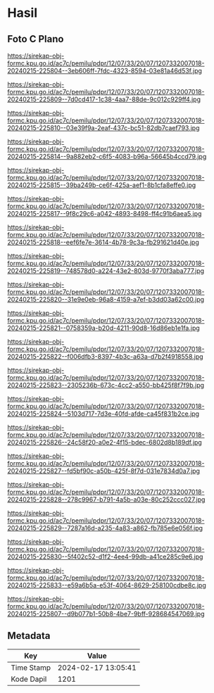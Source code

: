 # Hasil

## Foto C Plano

https://sirekap-obj-formc.kpu.go.id/ac7c/pemilu/pdpr/12/07/33/20/07/1207332007018-20240215-225804--3eb606ff-7fdc-4323-8594-03e81a46d53f.jpg

https://sirekap-obj-formc.kpu.go.id/ac7c/pemilu/pdpr/12/07/33/20/07/1207332007018-20240215-225809--7d0cd417-1c38-4aa7-88de-9c012c929ff4.jpg

https://sirekap-obj-formc.kpu.go.id/ac7c/pemilu/pdpr/12/07/33/20/07/1207332007018-20240215-225810--03e39f9a-2eaf-437c-bc51-82db7caef793.jpg

https://sirekap-obj-formc.kpu.go.id/ac7c/pemilu/pdpr/12/07/33/20/07/1207332007018-20240215-225814--9a882eb2-c6f5-4083-b96a-56645b4ccd79.jpg

https://sirekap-obj-formc.kpu.go.id/ac7c/pemilu/pdpr/12/07/33/20/07/1207332007018-20240215-225815--39ba249b-ce6f-425a-aef1-8b1cfa8effe0.jpg

https://sirekap-obj-formc.kpu.go.id/ac7c/pemilu/pdpr/12/07/33/20/07/1207332007018-20240215-225817--9f8c29c6-a042-4893-8498-ff4c91b6aea5.jpg

https://sirekap-obj-formc.kpu.go.id/ac7c/pemilu/pdpr/12/07/33/20/07/1207332007018-20240215-225818--eef6fe7e-3614-4b78-9c3a-fb291621d40e.jpg

https://sirekap-obj-formc.kpu.go.id/ac7c/pemilu/pdpr/12/07/33/20/07/1207332007018-20240215-225819--748578d0-a224-43e2-803d-9770f3aba777.jpg

https://sirekap-obj-formc.kpu.go.id/ac7c/pemilu/pdpr/12/07/33/20/07/1207332007018-20240215-225820--31e9e0eb-96a8-4159-a7ef-b3dd03a62c00.jpg

https://sirekap-obj-formc.kpu.go.id/ac7c/pemilu/pdpr/12/07/33/20/07/1207332007018-20240215-225821--0758359a-b20d-4211-90d8-16d86eb1e1fa.jpg

https://sirekap-obj-formc.kpu.go.id/ac7c/pemilu/pdpr/12/07/33/20/07/1207332007018-20240215-225822--f006dfb3-8397-4b3c-a63a-d7b2f4918558.jpg

https://sirekap-obj-formc.kpu.go.id/ac7c/pemilu/pdpr/12/07/33/20/07/1207332007018-20240215-225823--2305236b-673c-4cc2-a550-bb425f8f7f9b.jpg

https://sirekap-obj-formc.kpu.go.id/ac7c/pemilu/pdpr/12/07/33/20/07/1207332007018-20240215-225824--5103d717-7d3e-40fd-afde-ca45f831b2ce.jpg

https://sirekap-obj-formc.kpu.go.id/ac7c/pemilu/pdpr/12/07/33/20/07/1207332007018-20240215-225826--24c58f20-a0e2-4f15-bdec-6802d8b189df.jpg

https://sirekap-obj-formc.kpu.go.id/ac7c/pemilu/pdpr/12/07/33/20/07/1207332007018-20240215-225827--fd5bf90c-a50b-425f-8f7d-031e7834d0a7.jpg

https://sirekap-obj-formc.kpu.go.id/ac7c/pemilu/pdpr/12/07/33/20/07/1207332007018-20240215-225828--278c9967-b791-4a5b-a03e-80c252ccc027.jpg

https://sirekap-obj-formc.kpu.go.id/ac7c/pemilu/pdpr/12/07/33/20/07/1207332007018-20240215-225829--7287a16d-a235-4a83-a862-fb785e6e056f.jpg

https://sirekap-obj-formc.kpu.go.id/ac7c/pemilu/pdpr/12/07/33/20/07/1207332007018-20240215-225830--5f402c52-d1f2-4ee4-99db-a41ce285c9e6.jpg

https://sirekap-obj-formc.kpu.go.id/ac7c/pemilu/pdpr/12/07/33/20/07/1207332007018-20240215-225833--e59a6b5a-e53f-4064-8629-258100cdbe8c.jpg

https://sirekap-obj-formc.kpu.go.id/ac7c/pemilu/pdpr/12/07/33/20/07/1207332007018-20240215-225807--d9b077b1-50b8-4be7-9bff-928684547069.jpg


## Metadata

| Key        | Value               |
| ---------- | ------------------- |
| Time Stamp | 2024-02-17 13:05:41 |
| Kode Dapil | 1201                |



